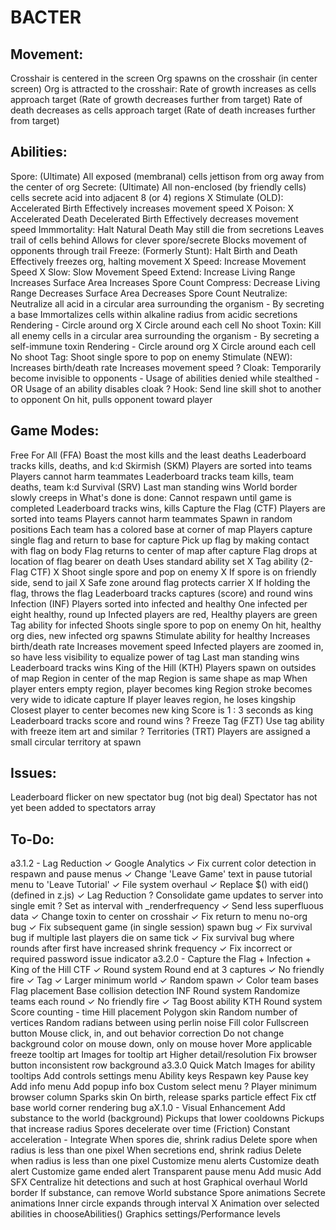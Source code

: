 # BACTER

## Movement:
   Crosshair is centered in the screen
   Org spawns on the crosshair (in center screen)
   Org is attracted to the crosshair:
   Rate of growth increases as cells approach target
      (Rate of growth decreases further from target)
   Rate of death decreases as cells approach target
      (Rate of death increases further from target)

## Abilities:
   Spore: (Ultimate)
      All exposed (membranal) cells jettison from org away from the center of org
   Secrete: (Ultimate)
      All non-enclosed (by friendly cells) cells secrete acid into adjacent 8 (or 4) regions
   X Stimulate (OLD):
      Accelerated Birth
      Effectively increases movement speed
   X Poison:
      X Accelerated Death
      Decelerated Birth
      Effectively decreases movement speed
   Immmortality:
      Halt Natural Death
         May still die from secretions
      Leaves trail of cells behind
         Allows for clever spore/secrete
         Blocks movement of opponents through trail
   Freeze: (Formerly Stunt):
      Halt Birth and Death
      Effectively freezes org, halting movement
   X Speed:
      Increase Movement Speed
   X Slow:
      Slow Movement Speed
   Extend:
      Increase Living Range
      Increases Surface Area
         Increases Spore Count
   Compress:
      Decrease Living Range
      Decreases Surface Area
         Decreases Spore Count
   Neutralize:
      Neutralize all acid in a circular area surrounding the organism
         - By secreting a base
      Immortalizes cells within alkaline radius from acidic secretions
      Rendering - Circle around org
         X Circle around each cell
      No shoot
   Toxin:
      Kill all enemy cells in a circular area surrounding the organism
         - By secreting a self-immune toxin
      Rendering - Circle around org
         X Circle around each cell
      No shoot
   Tag:
      Shoot single spore to pop on enemy
   Stimulate (NEW):
      Increases birth/death rate
      Increases movement speed
   ? Cloak:
      Temporarily become invisible to opponents
         - Usage of abilities denied while stealthed
         - OR Usage of an ability disables cloak
   ? Hook:
      Send line skill shot to another to opponent
      On hit, pulls opponent toward player

## Game Modes:
   Free For All (FFA)
      Boast the most kills and the least deaths
      Leaderboard tracks kills, deaths, and k:d
   Skirmish (SKM)
      Players are sorted into teams
         Players cannot harm teammates
      Leaderboard tracks team kills, team deaths, team k:d
   Survival (SRV)
      Last man standing wins
      World border slowly creeps in
      What's done is done: Cannot respawn until game is completed
      Leaderboard tracks wins, kills
   Capture the Flag (CTF)
      Players are sorted into teams
         Players cannot harm teammates
      Spawn in random positions
      Each team has a colored base at corner of map
         Players capture single flag and return to base for capture
            Pick up flag by making contact with flag on body
         Flag returns to center of map after capture
         Flag drops at location of flag bearer on death
      Uses standard ability set
      X Tag ability (2-Flag CTF)
         X Shoot single spore and pop on enemy
         X If spore is on friendly side, send to jail
         X Safe zone around flag protects carrier
         X If holding the flag, throws the flag
      Leaderboard tracks captures (score) and round wins
   Infection (INF)
      Players sorted into infected and healthy
         One infected per eight healthy, round up
      Infected players are red, Healthy players are green
      Tag ability for infected
         Shoots single spore to pop on enemy
         On hit, healthy org dies, new infected org spawns
      Stimulate ability for healthy
         Increases birth/death rate
         Increases movement speed
      Infected players are zoomed in, so have less visibility to equalize power of tag 
      Last man standing wins
      Leaderboard tracks wins
   King of the Hill (KTH)
      Players spawn on outsides of map
      Region in center of the map
         Region is same shape as map
      When player enters empty region, player becomes king
         Region stroke becomes very wide to idicate capture
         If player leaves region, he loses kingship
            Closest player to center becomes new king
         Score is 1 : 3 seconds as king
      Leaderboard tracks score and round wins
   ? Freeze Tag (FZT)
      Use tag ability with freeze item art and similar 
   ? Territories (TRT)
      Players are assigned a small circular territory at spawn

## Issues:
   Leaderboard flicker on new spectator bug (not big deal)
      Spectator has not yet been added to spectators array

## To-Do:
   a3.1.2 - Lag Reduction
      ✓ Google Analytics
      ✓ Fix current color detection in respawn and pause menus
      ✓ Change 'Leave Game' text in pause tutorial menu to 'Leave Tutorial'
      ✓ File system overhaul
      ✓ Replace $() with eid() (defined in z.js)
      ✓ Lag Reduction
         ? Consolidate game updates to server into single emit
            ? Set as interval with _renderfrequency
         ✓ Send less superfluous data
      ✓ Change toxin to center on crosshair
      ✓ Fix return to menu no-org bug
      ✓ Fix subsequent game (in single session) spawn bug
      ✓ Fix survival bug if multiple last players die on same tick
      ✓ Fix survival bug where rounds after first have increased shrink frequency
      ✓ Fix incorrect or required password issue indicator
   a3.2.0 - Capture the Flag + Infection + King of the Hill
      CTF
         ✓ Round system
            Round end at 3 captures
         ✓ No friendly fire
         ✓ Tag
         ✓ Larger minimum world
         ✓ Random spawn
         ✓ Color team bases
         Flag placement
         Base collision detection
      INF
         Round system
            Randomize teams each round
         ✓ No friendly fire
         ✓ Tag
         Boost ability
      KTH
         Round system
         Score counting - time
         Hill placement
      Polygon skin
         Random number of vertices
         Random radians between using perlin noise
         Fill color
      Fullscreen button
      Mouse click, in, and out behavior correction
         Do not change background color on mouse down, only on mouse hover
      More applicable freeze tooltip art
      Images for tooltip art
         Higher detail/resolution
      Fix browser button inconsistent row background
   a3.3.0
   	Quick Match
      Images for ability tooltips
      Add controls settings menu
         Ability keys
         Respawn key
         Pause key
      Add info menu
      Add popup info box
      Custom select menu
      ? Player minimum browser column
      Sparks skin
         On birth, release sparks particle effect
      Fix ctf base world corner rendering bug
   aX.1.0 - Visual Enhancement
      Add substance to the world (background)
         Pickups that lower cooldowns
         Pickups that increase radius
      Spores decelerate over time (Friction)
         Constant acceleration - Integrate
      When spores die, shrink radius
         Delete spore when radius is less than one pixel
      When secretions end, shrink radius
         Delete when radius is less than one pixel
      Customize menu alerts
      Customize death alert
      Customize game ended alert
      Transparent pause menu
      Add music
      Add SFX
      Centralize hit detections and such at host
      Graphical overhaul
         World border
            If substance, can remove
         World substance
         Spore animations
         Secrete animations
            Inner circle expands through interval
         X Animation over selected abilities in chooseAbilities()
         Graphics settings/Performance levels
